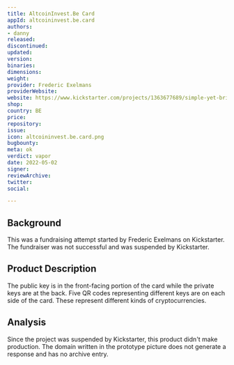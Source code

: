 ```yaml
---
title: AltcoinInvest.Be Card
appId: altcoininvest.be.card
authors:
- danny
released: 
discontinued: 
updated: 
version: 
binaries: 
dimensions:
weight: 
provider: Frederic Exelmans
providerWebsite: 
website: https://www.kickstarter.com/projects/1363677689/simple-yet-brilliant-safe-multi-crypto-currency-co#
shop: 
country: BE
price: 
repository: 
issue: 
icon: altcoininvest.be.card.png
bugbounty: 
meta: ok
verdict: vapor 
date: 2022-05-02
signer: 
reviewArchive: 
twitter: 
social: 

---
```


## Background

This was a fundraising attempt started by Frederic Exelmans on Kickstarter. The fundraiser was not successful and was suspended by Kickstarter. 

## Product Description 

The public key is in the front-facing portion of the card while the private keys are at the back. Five QR codes representing different keys are on each side of the card. These represent different kinds of cryptocurrencies.

## Analysis 

Since the project was suspended by Kickstarter, this product didn't make production. The domain written in the prototype picture does not generate a response and has no archive entry.
